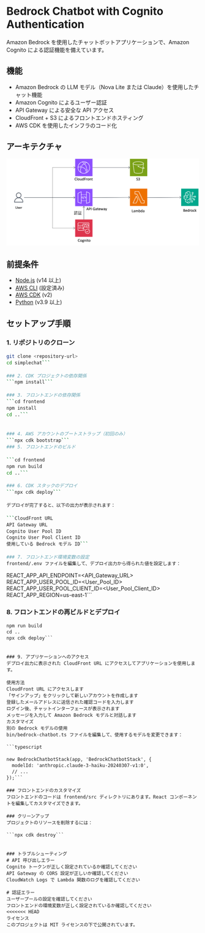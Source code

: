 # Bedrock Chatbot with Cognito Authentication

Amazon Bedrock を使用したチャットボットアプリケーションで、Amazon Cognito による認証機能を備えています。

## 機能

- Amazon Bedrock の LLM モデル（Nova Lite または Claude）を使用したチャット機能
- Amazon Cognito によるユーザー認証
- API Gateway による安全な API アクセス
- CloudFront + S3 によるフロントエンドホスティング
- AWS CDK を使用したインフラのコード化

## アーキテクチャ

![Architecture Diagram](./architecture.png)

## 前提条件

- [Node.js](https://nodejs.org/) (v14 以上)
- [AWS CLI](https://aws.amazon.com/cli/) (設定済み)
- [AWS CDK](https://aws.amazon.com/cdk/) (v2)
- [Python](https://www.python.org/) (v3.9 以上)

## セットアップ手順

### 1. リポジトリのクローン

```bash
git clone <repository-url>
cd simplechat```

### 2. CDK プロジェクトの依存関係
```npm install```

### 3. フロントエンドの依存関係
```cd frontend
npm install
cd ..```


### 4. AWS アカウントのブートストラップ（初回のみ）
```npx cdk bootstrap```
### 5. フロントエンドのビルド 

```cd frontend
npm run build
cd ..```

### 6. CDK スタックのデプロイ
```npx cdk deploy```

デプロイが完了すると、以下の出力が表示されます：

```CloudFront URL
API Gateway URL
Cognito User Pool ID
Cognito User Pool Client ID
使用している Bedrock モデル ID```

### 7. フロントエンド環境変数の設定
frontend/.env ファイルを編集して、デプロイ出力から得られた値を設定します：
```
REACT_APP_API_ENDPOINT=<API_Gateway_URL>
REACT_APP_USER_POOL_ID=<User_Pool_ID>
REACT_APP_USER_POOL_CLIENT_ID=<User_Pool_Client_ID>
REACT_APP_REGION=us-east-1```


### 8. フロントエンドの再ビルドとデプロイ
```cd frontend
npm run build
cd ..
npx cdk deploy```


### 9. アプリケーションへのアクセス
デプロイ出力に表示された CloudFront URL にアクセスしてアプリケーションを使用します。

使用方法
CloudFront URL にアクセスします
「サインアップ」をクリックして新しいアカウントを作成します
登録したメールアドレスに送信された確認コードを入力します
ログイン後、チャットインターフェースが表示されます
メッセージを入力して Amazon Bedrock モデルと対話します
カスタマイズ
別の Bedrock モデルの使用
bin/bedrock-chatbot.ts ファイルを編集して、使用するモデルを変更できます：

```typescript 

new BedrockChatbotStack(app, 'BedrockChatbotStack', {
  modelId: 'anthropic.claude-3-haiku-20240307-v1:0',
  // ...
});```

### フロントエンドのカスタマイズ
フロントエンドのコードは frontend/src ディレクトリにあります。React コンポーネントを編集してカスタマイズできます。

### クリーンアップ
プロジェクトのリソースを削除するには：

```npx cdk destroy```


### トラブルシューティング
# API 呼び出しエラー
Cognito トークンが正しく設定されているか確認してください
API Gateway の CORS 設定が正しいか確認してください
CloudWatch Logs で Lambda 関数のログを確認してください

# 認証エラー
ユーザープールの設定を確認してください
フロントエンドの環境変数が正しく設定されているか確認してください
<<<<<<< HEAD
ライセンス
このプロジェクトは MIT ライセンスの下で公開されています。

